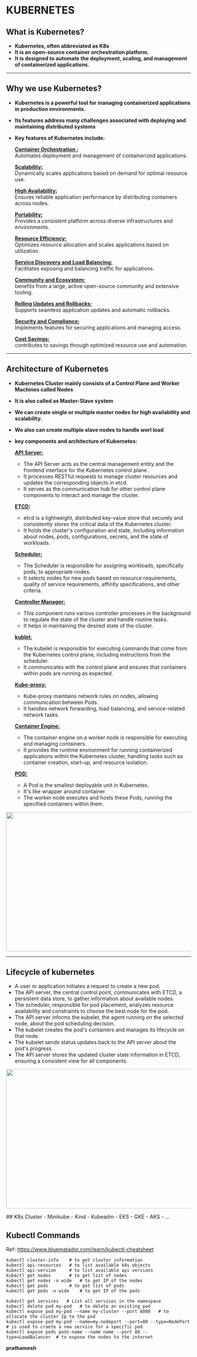 # KUBERNETES

## What is Kubernetes?
-  **Kubernetes, often abbreviated as K8s**
-  **It is an open-source container orchestration platform.**
-  **It is designed to automate the deployment, scaling, and management of containerized applications.**
---
## Why we use Kubernetes?
-  **Kubernetes is a powerful tool for managing containerized applications in production environments.**
-  **Its features address many challenges associated with deploying and maintaining distributed systems**
-  **Key features of Kubernetes include:**
   
   <ins>**Container Orchestration :**</ins>                                                                                  
              Automates deployment and management of containerized applications.
   
   <ins>**Scalability:**</ins>                                                                                               
              Dynamically scales applications based on demand for optimal resource use.
   
   <ins>**High Availability:**</ins>                                                                                         
              Ensures reliable application performance by distributing containers across nodes.
   
   <ins>**Portability:**</ins>                                                                                                
               Provides a consistent platform across diverse infrastructures and environments.
     
   <ins>**Resource Efficiency:**</ins>                                                                                       
               Optimizes resource allocation and scales applications based on utilization.
   
   <ins>**Service Discovery and Load Balancing:**</ins>                                                                      
               Facilitates exposing and balancing traffic for applications.
   
   <ins>**Community and Ecosystem:**</ins>                                                                                   
               benefits from a large, active open-source community and extensive tooling.
   
   <ins>**Rolling Updates and Rollbacks:**</ins>                                                                             
                Supports seamless application updates and automatic rollbacks.
   
   <ins>**Security and Compliance:**</ins>                                           
                Implements features for securing applications and managing access.
   
   <ins>**Cost Savings:**</ins>                                                                                              
                contributes to savings through optimized resource use and automation.
---
## Architecture of Kubernetes
-   **Kubernetes Cluster mainly consists of a Control Plane and Worker Machines called Nodes**
-   **It is also called as Master-Slave system**
-   **We can create single or multiple master nodes for high availability and scalability.**
-   **We also can create multiple slave nodes to handle worl load**
-   **key components and architecture of Kubernetes:**

     <ins>**API Server:**</ins>
     -   The API Server acts as the central management entity and the frontend interface for the Kubernetes control plane.
     -   It processes RESTful requests to manage cluster resources and updates the corresponding objects in etcd.
     -   It serves as the communication hub for other control plane components to interact and manage the cluster.
               
     <ins>**ETCD:**</ins>
     -   etcd is a lightweight, distributed key-value store that securely and consistently stores the critical data of the Kubernetes cluster.
     -   It holds the cluster's configuration and state, including information about nodes, pods, configurations, secrets, and the state of workloads.
       
     <ins>**Scheduler:**</ins>
     -   The Scheduler is responsible for assigning workloads, specifically pods, to appropriate nodes.
     -   It selects nodes for new pods based on resource requirements, quality of service requirements, affinity specifications, and other criteria.
       
     <ins>**Controller Manager:**</ins>
     -   This component runs various controller processes in the background to regulate the state of the cluster and handle routine tasks.
     -   It helps in maintaining the desired state of the cluster.
       
     <ins>**kublet**:</ins>
     -   The kubelet is responsible for executing commands that come from the Kubernetes control plane, including instructions from the scheduler.
     -   It communicates with the control plane and ensures that containers within pods are running as expected.
       
     <ins>**Kube-proxy:**</ins>
     -   Kube-proxy maintains network rules on nodes, allowing communication between Pods.
     -   It handles network forwarding, load balancing, and service-related network tasks.
       
     <ins>**Container Engine:**</ins>
     -   The container engine on a worker node is responsible for executing and managing containers.
     -   It provides the runtime environment for running containerized applications within the Kubernetes cluster, handling tasks such as container creation, start-up, and resource isolation.
       
     <ins>**POD:**</ins>
     -   A Pod is the smallest deployable unit in Kubernetes.
     -   It's like wrapper around container.
     -   The worker node executes and hosts these Pods, running the specified containers within them.
<p align="center">
    <img src="https://kubernetes.io/images/docs/kubernetes-cluster-architecture.svg"
 width="700" height="380">
</p>

---

## Lifecycle of kubernetes
-   A user or application initiates a request to create a new pod.
-   The API server, the central control point, communicates with ETCD, a persistent data store, to gather information about available nodes.
-   The scheduler, responsible for pod placement, analyzes resource availability and constraints to choose the best node for the pod.
-   The API server informs the kubelet, the agent running on the selected node, about the pod scheduling decision.
-   The kubelet creates the pod's containers and manages its lifecycle on that node.
-   The kubelet sends status updates back to the API server about the pod's progress.
-   The API server stores the updated cluster state information in ETCD, ensuring a consistent view for all components.
<p align="center">
    <img src="https://k21academy.com/wp-content/uploads/2020/06/Kubernetes_Architecture-1.png"
 width="700" height="380">
</p>
## K8s Cluster
- Minikube
- Kind
- Kubeadm
- EKS
- GKE
- AKS
- ...

## Kubectl Commands
Ref: https://www.bluematador.com/learn/kubectl-cheatsheet

```shell
kubectl cluster-info    # to get cluster information
kubectl api-resources   # to list available k8s objects
kubectl api-version     # to list available api versions
kubectl get nodes       # to get list of nodes
kubectl get nodes -o wide   # to get IP of the nodes
kubectl get pods        # to get list of pods
kubectl get pods -o wide    # to get IP of the pods
```
```shell
kubectl get services   # List all services in the namespace
kubectl delete pod my-pod   # to delete an existing pod
kubectl expose pod my-pod --name my-cluster --port 8080   # to allocate the cluster Ip to the pod
kubectl expose pod my-pod --name=my-nodeport --port=80 --type=NodePort   # is used to craete a new service for a specific pod
kubectl expose pods pods-name --name name --port 80 --type=LoadBalancer  # to expose the nodes to the internet
```
__prathamesh__
